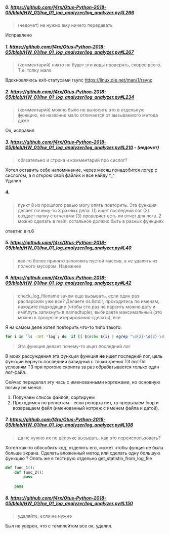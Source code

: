 ##### 0. https://github.com/f4rx/Otus-Python-2018-05/blob/HW_01/hw_01_log_analyzer/log_analyzer.py#L266
>(недочет) не 
нужно ему ничего передавать

Исправлено

##### 1. https://github.com/f4rx/Otus-Python-2018-05/blob/HW_01/hw_01_log_analyzer/log_analyzer.py#L267
>(комментарий) никто не будет эти коды проверять, скорее всего. Т.е. толку мало

Вдохновляюсь exit-статусами rsync https://linux.die.net/man/1/rsync

##### 2. https://github.com/f4rx/Otus-Python-2018-05/blob/HW_01/hw_01_log_analyzer/log_analyzer.py#L234 
> (комментарий) можно было не выносить это в отдельную функцию, ее название мало отличается от вызываемого метода даже

Ок, исправил

##### 3. https://github.com/f4rx/Otus-Python-2018-05/blob/HW_01/hw_01_log_analyzer/log_analyzer.py#L210 - (недочет) 
> обязательно и строка и комментарий про сислог?

Хотел оставить себе напоминание, через месяц понадобится логер с сислогом, а я открою свой файлик и все найду ^_^  
Удалил

##### 4. 
>пункт 8 из прошлого ревью могу опять повторить. Эта функция делает почему-то 3 разных дела: (1) ищет последний лог 
(2) создает папку с отчетами (3) проверяет есть ли отчет для лога. 2 можно сделать в main, остальное должно быть в разных функциях

ответил в п.6

##### 5. https://github.com/f4rx/Otus-Python-2018-05/blob/HW_01/hw_01_log_analyzer/log_analyzer.py#L40
> как-то более принято заполнять пустой массив, а не удалять из полного мусором. Надежнее


##### 6. https://github.com/f4rx/Otus-Python-2018-05/blob/HW_01/hw_01_log_analyzer/log_analyzer.py#L42
>check_log_filename зачем еще вызывать, если один раз распарсили уже все? Делаете os.listdir, проходитесь по именам,
  находите подходящие (чтобы сто раз не парсить можно дату и имя\путь запихнуть в namedtuple), выбираете 
  максимальный (это можно в процессе итерирования сделать), все

Я на самом деле хотел повторить что-то типо такого:
```bash
for i in `ls -1Rt *log`; do  if [[ $(echo ${i} | egrep "\d{2}-\d{2}-\d{4}") && -e /tmp/${i} ]]  ; then  echo "${i}"; fi ; done
```

> Эта функция делает почему-то ищет последний лог

В моих рассуждения эта функция функция **не** ищет последний лог, цель функции вернуть последний валидный с точки 
зрения ТЗ лог.По условиям ТЗ при прогоне скрипта за раз обрабатывается только один лог-файл.

Сейчас переделал эту чась с именованными кортежами, но основную логику не менял.

1. Получаем список файлов, сортируем
2. Проходимся по репортам - если репорта нет, то прерываем loop и возвращаем файл (именованный котреж с именем файла
 и датой).

##### 7. https://github.com/f4rx/Otus-Python-2018-05/blob/HW_01/hw_01_log_analyzer/log_analyzer.py#L108
> да не нужно их по цепочке вызывать, как это переиспользовать?

Хотел как-то обособить код, отделить его, может чтобы фунция не была больше экрана. Сделать вложенный метод или 
сделать одну большую функцию ?
Опять же я тестирую отдельно get_statistin_from_log_file
```python
def func_1():
    def func_2():
        pass
    
    pass 
```

##### 8. https://github.com/f4rx/Otus-Python-2018-05/blob/HW_01/hw_01_log_analyzer/log_analyzer.py#L150
> удаляйте, если не нужно

Был не уверен, что с темплейтом все ок, удалил.
